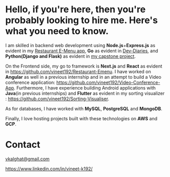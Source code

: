 # Hello, if you're here, then you're probably looking to hire me. Here's what you need to know.

I am skilled in backend web development using **Node.js**+**Express.js** as evident in my [Restaurant E-Menu app](https://github.com/vineet192/Restaurant-Emenu), **Go** as evident in [Dev-Diaries](https://github.com/vineet192/dev-diaries), and **Python(Django and Flask)** as evident in [my capstone project](https://www.youtube.com/watch?v=1wWuwWfDwkM).

On the Frontend side, my go to framework is **Next.js** and **React** as evident in https://github.com/vineet192/Restaurant-Emenu. I have worked on **Angular** as well in a previous internship and in an attempt to build a Video conference application: https://github.com/vineet192/Video-Conference-App. Furthermore, I have experience building Android applications 
with **Java**(in previous internships) and **Flutter** as evident in my sorting visualizer : https://github.com/vineet192/Sorting-Visualiser.

As for databases, I have worked with **MySQL**, **PostgreSQL** and **MongoDB**.

Finally, I love hosting projects built with these technologies on **AWS** and **GCP**.


# Contact
vkalghat@gmail.com

https://www.linkedin.com/in/vineet-k192/
